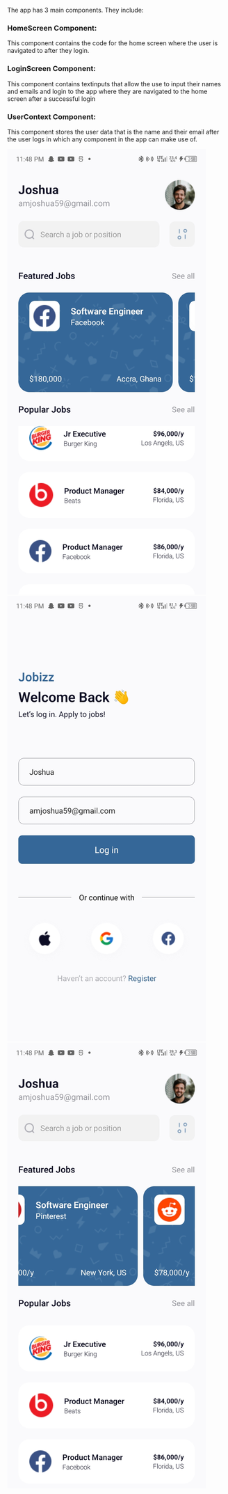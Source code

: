 The app has 3 main components. They include:
### HomeScreen Component: 
This component contains the code for the home screen where the user is navigated to after they login.

### LoginScreen Component:
This component contains textinputs that allow the use to input their names and emails and login to the app where they are navigated to the home screen after a successful login

### UserContext Component: 
This component stores the user data that is the name and their email after the user logs in which any component in the app can make use of.

!["first screenshot"](./assets/Screenshot_20240619-234820.jpg)
!["second screenshot"](./assets/Screenshot_20240619-234825.jpg)
!["third screenshot"](./assets/Screenshot_20240619-234833.jpg)
